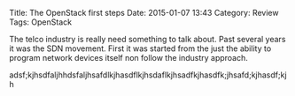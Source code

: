 Title: The OpenStack first steps
Date: 2015-01-07 13:43
Category: Review
Tags: OpenStack

The telco industry is really need something to talk about. Past several years it was the SDN movement. First it was started from the just the ability to program network devices itself non follow the industry approach.


adsf;kjhsdfaljhhdsfaljhsafdlkjhasdflkjhsdaflkjhsadfkjhasdfk;jhsafd;kjhasdf;kjh
